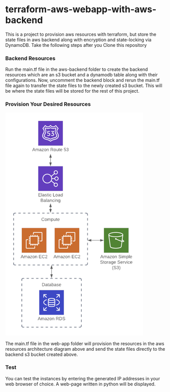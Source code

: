 # terraform-aws-webapp-with-aws-backend
This is a project to provision aws resources with terraform, but store the state files in aws backend along with encryption and state-locking via DynamoDB.
Take the following steps after you Clone this repository

### Backend Resources
Run the main.tf file in the aws-backend folder to create the backend resources which are an s3 bucket and a dynamodb table along with their configurations.
Now, uncomment the backend block and rerun the main.tf file again to transfer the state files to the newly created s3 bucket.
This will be where the state files will be stored for the rest of this project.


### Provision Your Desired Resources
![Architecture Diagram](architecture.png)

The main.tf file in the web-app folder will provision the resources in the aws resources architecture diagram above and send the state files directly to the backend s3 bucket created above.

### Test
You can test the instances by entering the generated IP addresses in your web browser of choice. 
A web-page written in python will be displayed.
